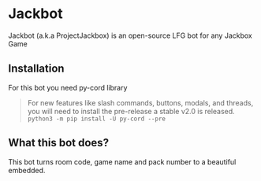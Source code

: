 # Jackbot
Jackbot (a.k.a ProjectJackbox) is an open-source LFG bot for any Jackbox Game

## Installation
For this bot you need py-cord library

> For new features like slash commands, buttons, modals, and threads, you will need to install the pre-release a stable v2.0 is released.
`python3 -m pip install -U py-cord --pre`

## What this bot does?
This bot turns room code, game name and pack number to a beautiful embedded. 
